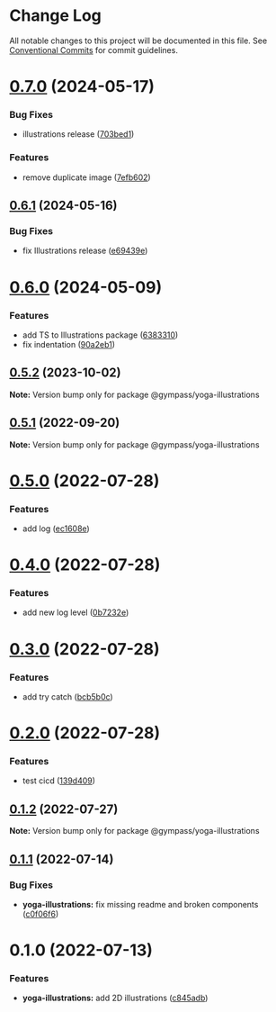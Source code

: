 # Change Log

All notable changes to this project will be documented in this file.
See [Conventional Commits](https://conventionalcommits.org) for commit guidelines.

# [0.7.0](https://github.com/Gympass/yoga/compare/@gympass/yoga-illustrations@0.6.1...@gympass/yoga-illustrations@0.7.0) (2024-05-17)


### Bug Fixes

* illustrations release ([703bed1](https://github.com/Gympass/yoga/commit/703bed177d864444812a04b90648b909c6cfed60))


### Features

* remove duplicate image ([7efb602](https://github.com/Gympass/yoga/commit/7efb602714b510d7910a92c08c66f7732da35d4c))





## [0.6.1](https://github.com/Gympass/yoga/compare/@gympass/yoga-illustrations@0.6.0...@gympass/yoga-illustrations@0.6.1) (2024-05-16)


### Bug Fixes

* fix Illustrations release ([e69439e](https://github.com/Gympass/yoga/commit/e69439ed71e8073552b8860ef3998f4cf3a16d1d))





# [0.6.0](https://github.com/Gympass/yoga/compare/@gympass/yoga-illustrations@0.5.2...@gympass/yoga-illustrations@0.6.0) (2024-05-09)


### Features

* add TS to Illustrations package ([6383310](https://github.com/Gympass/yoga/commit/6383310c6485c8fcd810e619ff8c8de75ece740d))
* fix indentation ([90a2eb1](https://github.com/Gympass/yoga/commit/90a2eb1d4c33dd7d81f6fafdfbe346d21245c9dc))





## [0.5.2](https://github.com/Gympass/yoga/compare/@gympass/yoga-illustrations@0.5.1...@gympass/yoga-illustrations@0.5.2) (2023-10-02)

**Note:** Version bump only for package @gympass/yoga-illustrations





## [0.5.1](https://github.com/Gympass/yoga/compare/@gympass/yoga-illustrations@0.5.0...@gympass/yoga-illustrations@0.5.1) (2022-09-20)

**Note:** Version bump only for package @gympass/yoga-illustrations





# [0.5.0](https://github.com/Gympass/yoga/compare/@gympass/yoga-illustrations@0.4.0...@gympass/yoga-illustrations@0.5.0) (2022-07-28)


### Features

* add log ([ec1608e](https://github.com/Gympass/yoga/commit/ec1608e8087c03a0ff400d0264c4515051b5217f))





# [0.4.0](https://github.com/Gympass/yoga/compare/@gympass/yoga-illustrations@0.3.0...@gympass/yoga-illustrations@0.4.0) (2022-07-28)


### Features

* add new log level ([0b7232e](https://github.com/Gympass/yoga/commit/0b7232eb81e6ee90041b1c89c05443eba693159b))





# [0.3.0](https://github.com/Gympass/yoga/compare/@gympass/yoga-illustrations@0.2.0...@gympass/yoga-illustrations@0.3.0) (2022-07-28)


### Features

* add try catch ([bcb5b0c](https://github.com/Gympass/yoga/commit/bcb5b0ccb500adcf7f374d639382ff7c4e061e9d))





# [0.2.0](https://github.com/Gympass/yoga/compare/@gympass/yoga-illustrations@0.1.2...@gympass/yoga-illustrations@0.2.0) (2022-07-28)


### Features

* test cicd ([139d409](https://github.com/Gympass/yoga/commit/139d40950b0bac03b823dba8c1d8fa85dcec9481))





## [0.1.2](https://github.com/Gympass/yoga/compare/@gympass/yoga-illustrations@0.1.1...@gympass/yoga-illustrations@0.1.2) (2022-07-27)

**Note:** Version bump only for package @gympass/yoga-illustrations





## [0.1.1](https://github.com/Gympass/yoga/compare/@gympass/yoga-illustrations@0.1.0...@gympass/yoga-illustrations@0.1.1) (2022-07-14)


### Bug Fixes

* **yoga-illustrations:** fix missing readme and broken components ([c0f06f6](https://github.com/Gympass/yoga/commit/c0f06f666e928fca86419860ef5b008f48a3c4a5))





# 0.1.0 (2022-07-13)


### Features

* **yoga-illustrations:** add 2D illustrations ([c845adb](https://github.com/Gympass/yoga/commit/c845adb9bc5087fc494fe3a336ab72030b5a6d78))
